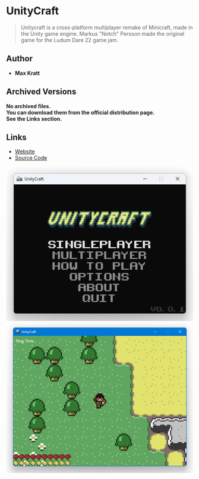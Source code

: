 <detail>

# UnityCraft 
  
>Unitycraft is a cross-platform multiplayer remake of Minicraft, made in the Unity game engine. Markus "Notch" Persson made the original game for the Ludum Dare 22 game jam.
  
## Author 
- **Max Kratt** 

## Archived Versions 
**No archived files.**  
**You can download them from the official distribution page.**  
**See the Links section.** 

## Links
- [Website](https://maxkratt.github.io/unitycraft/)  
- [Source Code](https://github.com/maxkratt/unitycraft)  

![_main](https://github.com/FurnishedChunk/Minicraft-Mod-Archives/raw/master/readme_shot/unitycraft_main.png)
![](https://github.com/FurnishedChunk/Minicraft-Mod-Archives/raw/master/readme_shot/unitycraft.png)
</detail>
<p>

<detail>